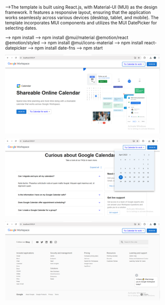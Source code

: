 -->The template is built using React.js, with Material-UI (MUI) as the design framework. It features a responsive layout, ensuring that the application works seamlessly across various devices (desktop, tablet, and mobile). The template incorporates MUI components and utilizes the MUI DatePicker for selecting dates.

--> npm install
--> npm install @mui/material @emotion/react @emotion/styled
--> npm install @mui/icons-material
--> npm install react-datepicker
--> npm install date-fns
--> npm start

![image alt](https://github.com/ishitamangroliya7/Google_workshop_react_template/blob/806d917a3753e6926ee66b761f14f351f67c689e/Screenshot%20(75).png)

![image alt](https://github.com/ishitamangroliya7/Google_workshop_react_template/blob/806d917a3753e6926ee66b761f14f351f67c689e/Screenshot%20(76).png)

![image alt](https://github.com/ishitamangroliya7/Google_workshop_react_template/blob/806d917a3753e6926ee66b761f14f351f67c689e/Screenshot%20(78).png)
